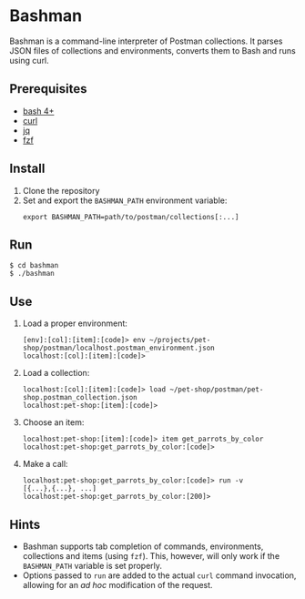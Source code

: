 # Bashman

Bashman is a command-line interpreter of Postman collections. It parses JSON
files of collections and environments, converts them to Bash and runs using
curl.

## Prerequisites

* [bash 4+](https://www.gnu.org/software/bash/)
* [curl](https://curl.se/)
* [jq](https://github.com/jqlang/jq)
* [fzf](https://github.com/junegunn/fzf)

## Install

1. Clone the repository
2. Set and export the `BASHMAN_PATH` environment variable:
   ```
   export BASHMAN_PATH=path/to/postman/collections[:...]
   ```

## Run

```
$ cd bashman
$ ./bashman
```

## Use

1. Load a proper environment:
   ```
   [env]:[col]:[item]:[code]> env ~/projects/pet-shop/postman/localhost.postman_environment.json
   localhost:[col]:[item]:[code]>
   ```
2. Load a collection:
   ```
   localhost:[col]:[item]:[code]> load ~/pet-shop/postman/pet-shop.postman_collection.json
   localhost:pet-shop:[item]:[code]>
   ```
3. Choose an item:
   ```
   localhost:pet-shop:[item]:[code]> item get_parrots_by_color
   localhost:pet-shop:get_parrots_by_color:[code]>
   ```
4. Make a call:
   ```
   localhost:pet-shop:get_parrots_by_color:[code]> run -v
   [{...},{...}, ...]
   localhost:pet-shop:get_parrots_by_color:[200]>
   ```

## Hints

* Bashman supports tab completion of commands, environments, collections and
  items (using `fzf`). This, however, will only work if the `BASHMAN_PATH`
   variable is set properly.
* Options passed to `run` are added to the actual `curl` command invocation,
  allowing for an _ad hoc_ modification of the request.

